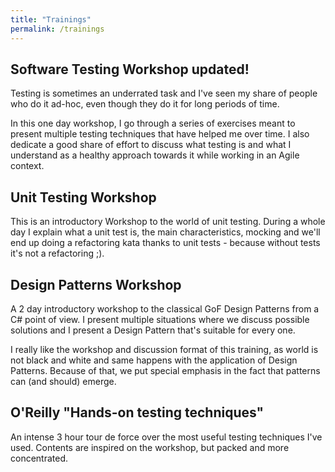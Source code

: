 ```yaml
---
title: "Trainings"
permalink: /trainings
---
```


## Software Testing Workshop     updated!
Testing is sometimes an underrated task and I've seen my share of people
who do it ad-hoc, even though they do it for long periods of time.

In this one day workshop, I go through a series of exercises meant to
present multiple testing techniques that have helped me over time. I also
dedicate a good share of effort to discuss what testing is and what I
understand as a healthy approach towards it while working in an Agile context. 

## Unit Testing Workshop
This is an introductory Workshop to the world of unit testing. During a
whole day I explain what a unit test is, the main characteristics, mocking
and we'll end up doing a refactoring kata thanks to unit tests - because
without tests it's not a refactoring ;). 

## Design Patterns Workshop
A 2 day introductory workshop to the classical GoF Design Patterns from a
C# point of view. I present multiple situations where we discuss possible
solutions and I present a Design Pattern that's suitable for every one. 
 
I really like the workshop and discussion format of this training, as
world is not black and white and same happens with the application of
Design Patterns. Because of that, we put special emphasis in the fact that patterns can (and should) emerge.

## O'Reilly "Hands-on testing techniques"
An intense 3 hour tour de force over the most useful testing techniques
I've used. Contents are inspired on the workshop, but packed and more
concentrated. 
